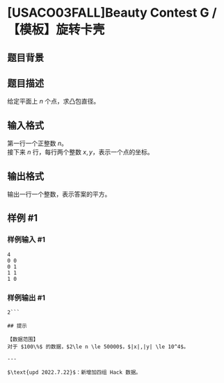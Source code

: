 # [USACO03FALL]Beauty Contest G /【模板】旋转卡壳

## 题目背景



## 题目描述

给定平面上 $n$ 个点，求凸包直径。


## 输入格式

第一行一个正整数 $n$。   
接下来 $n$ 行，每行两个整数 $x,y$，表示一个点的坐标。


## 输出格式

输出一行一个整数，表示答案的平方。

## 样例 #1

### 样例输入 #1
```
4
0 0
0 1
1 1
1 0
```

### 样例输出 #1

```
2```

## 提示

【数据范围】  
对于 $100\%$ 的数据，$2\le n \le 50000$，$|x|,|y| \le 10^4$。

---

$\text{upd 2022.7.22}$：新增加四组 Hack 数据。
